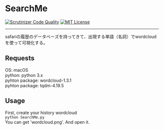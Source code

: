 # SearchMe

[![Scrutinizer Code Quality](https://scrutinizer-ci.com/g/yameholo/SearchMe/badges/quality-score.png?b=master)](https://scrutinizer-ci.com/g/yameholo/SearchMe/?branch=master)
[![MIT License](http://img.shields.io/badge/license-MIT-blue.svg?style=flat)](LICENSE)

***
safariの履歴のデータベーズを持ってきて、出現する単語（名詞）でwordcloudを使って可視化する。  

## Requests
OS: macOS  
python: python 3.x  
pyhton package: wordcloud-1.3.1  
pyhton package: tqdm-4.19.5  

## Usage
First, create your history wordcloud  
`python SearchMe.py`  
You can get 'wordcloud.png'. And open it.